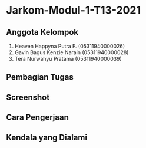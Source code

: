 # Jarkom-Modul-1-T13-2021

## Anggota Kelompok
1. Heaven Happyna Putra F.      (05311940000026)
2. Gavin Bagus Kenzie Narain    (05311940000028)
3. Tera Nurwahyu Pratama        (05311940000039)

## Pembagian Tugas

## Screenshot
## Cara Pengerjaan
## Kendala yang Dialami
